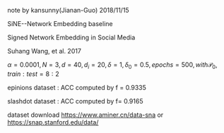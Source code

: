 note by kansunny(Jianan-Guo) 2018/11/15

SiNE--Network Embedding baseline

Signed Network Embedding in Social Media

Suhang Wang, et al. 2017

$\alpha = 0.0001, N = 3, d = 40, d_i = 20, \delta = 1, \delta_0 = 0.5, epochs = 500, with \mathcal P_0, train:test = 8:2$

epinions dataset : ACC computed by f = 0.9335

slashdot dataset : ACC computed by f= 0.9165

dataset download https://www.aminer.cn/data-sna or https://snap.stanford.edu/data/
